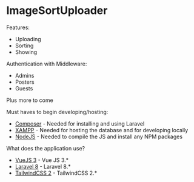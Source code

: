 # ImageSortUploader
Features:
- Uploading
- Sorting
- Showing

Authentication with Middleware:
- Admins
- Posters
- Guests

Plus more to come

Must haves to begin developing/hosting:

* [Composer](https://getcomposer.org/download/) - Needed for installing and using Laravel
* [XAMPP](https://www.apachefriends.org/index.html) - Needed for hosting the database and for developing locally
* [NodeJS](https://nodejs.org/en/) - Needed to compile the JS and install any NPM packages

What does the application use?
* [VueJS 3](https://v3.vuejs.org/guide/introduction.html) - Vue JS 3.*
* [Laravel 8](https://laravel.com/docs/8.x/installation) - Laravel 8.*
* [TailwindCSS 2](https://tailwindcss.com/) - TailwindCSS 2.*
